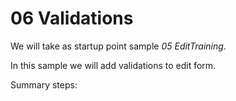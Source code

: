 # 06 Validations

We will take as startup point sample _05 EditTraining_.

In this sample we will add validations to edit form.

Summary steps:

